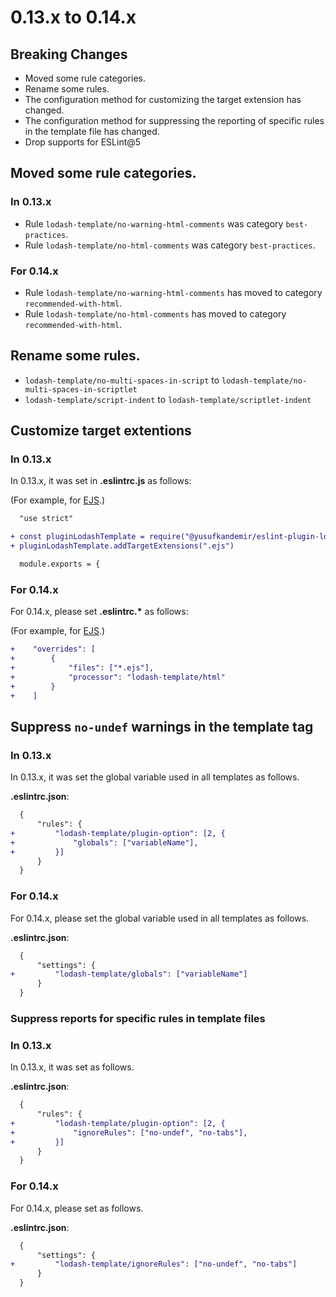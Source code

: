 # 0.13.x to 0.14.x

## Breaking Changes

- Moved some rule categories.
- Rename some rules.
- The configuration method for customizing the target extension has changed.
- The configuration method for suppressing the reporting of specific rules in the template file has changed.
- Drop supports for ESLint@5

## Moved some rule categories.

### In 0.13.x

- Rule `lodash-template/no-warning-html-comments` was category `best-practices`.
- Rule `lodash-template/no-html-comments` was category `best-practices`.

### For 0.14.x

- Rule `lodash-template/no-warning-html-comments` has moved to category `recommended-with-html`.
- Rule `lodash-template/no-html-comments` has moved to category `recommended-with-html`.

## Rename some rules.

- `lodash-template/no-multi-spaces-in-script` to `lodash-template/no-multi-spaces-in-scriptlet`
- `lodash-template/script-indent` to `lodash-template/scriptlet-indent`

## Customize target extentions

### In 0.13.x

In 0.13.x, it was set in **.eslintrc.js** as follows:

(For example, for [EJS](http://ejs.co/).)

```diff
  "use strict"

+ const pluginLodashTemplate = require("@yusufkandemir/eslint-plugin-lodash-template")
+ pluginLodashTemplate.addTargetExtensions(".ejs")

  module.exports = {
```

### For 0.14.x

For 0.14.x, please set **.eslintrc.\*** as follows:

(For example, for [EJS](http://ejs.co/).)

```diff
+    "overrides": [
+        {
+            "files": ["*.ejs"],
+            "processor": "lodash-template/html"
+        }
+    ]
```

## Suppress `no-undef` warnings in the template tag

### In 0.13.x

In 0.13.x, it was set the global variable used in all templates as follows.

**.eslintrc.json**:

```diff
  {
      "rules": {
+         "lodash-template/plugin-option": [2, {
+             "globals": ["variableName"],
+         }]
      }
  }
```

### For 0.14.x

For 0.14.x, please set the global variable used in all templates as follows.

**.eslintrc.json**:

```diff
  {
      "settings": {
+         "lodash-template/globals": ["variableName"]
      }
  }
```

### Suppress reports for specific rules in template files

### In 0.13.x

In 0.13.x, it was set as follows.

**.eslintrc.json**:

```diff
  {
      "rules": {
+         "lodash-template/plugin-option": [2, {
+             "ignoreRules": ["no-undef", "no-tabs"],
+         }]
      }
  }
```

### For 0.14.x

For 0.14.x, please set as follows.

**.eslintrc.json**:

```diff
  {
      "settings": {
+         "lodash-template/ignoreRules": ["no-undef", "no-tabs"]
      }
  }
```
